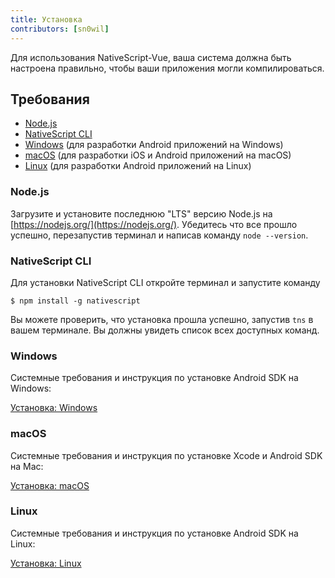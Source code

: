 ```yaml
---
title: Установка
contributors: [sn0wil]
---
```

Для использования NativeScript-Vue, ваша система должна быть настроена правильно, чтобы ваши приложения могли компилироваться.

## Требования

- [Node.js](#nodejs)
- [NativeScript CLI](#nativescript-cli)
- [Windows](#windows) (для разработки Android приложений на Windows)
- [macOS](#macos) (для разработки iOS и Android приложений на macOS)
- [Linux](#linux) (для разработки Android приложений на Linux)

### Node.js
Загрузите и установите последнюю "LTS" версию Node.js на [https://nodejs.org/](https://nodejs.org/). Убедитесь что все прошло успешно, перезапустив терминал и написав команду `node --version`.

### NativeScript CLI

Для установки NativeScript CLI откройте терминал и запустите команду

```shell
$ npm install -g nativescript
```

Вы можете проверить, что установка прошла успешно, запустив `tns` в вашем терминале. Вы должны увидеть список всех доступных команд.


### Windows

Системные требования и инструкция по установке Android SDK на Windows:

[Установка: Windows](https://docs.nativescript.org/start/ns-setup-win)

### macOS

Системные требования и инструкция по установке Xcode и Android SDK на Mac:

[Установка: macOS](https://docs.nativescript.org/start/ns-setup-os-x)

### Linux

Системные требования и инструкция по установке Android SDK на Linux:

[Установка: Linux](https://docs.nativescript.org/start/ns-setup-linux)
